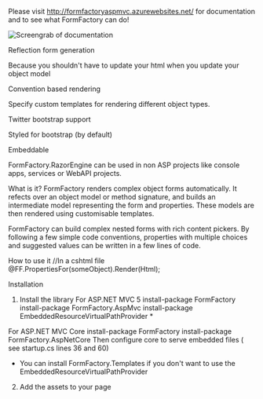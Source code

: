 Please visit http://formfactoryaspmvc.azurewebsites.net/ for documentation and to see what FormFactory can do!

![Screengrab of documentation](https://snag.gy/dEr2yF.jpg)

Reflection form generation

Because you shouldn't have to update your html when you update your object model

Convention based rendering

Specify custom templates for rendering different object types.

Twitter bootstrap support

Styled for bootstrap (by default)

Embeddable

FormFactory.RazorEngine can be used in non ASP projects like console apps, services or WebAPI projects.

What is it?
FormFactory renders complex object forms automatically. It refects over an object model or method signature, and builds an intermediate model representing the form and properties. These models are then rendered using customisable templates.

FormFactory can build complex nested forms with rich content pickers. By following a few simple code conventions, properties with multiple choices and suggested values can be written in a few lines of code.

How to use it
//In a cshtml file
@FF.PropertiesFor(someObject).Render(Html);
            
Installation
1. Install the library
For ASP.NET MVC 5
install-package FormFactory
install-package FormFactory.AspMvc
install-package EmbeddedResourceVirtualPathProvider *
            
For ASP.NET MVC Core
install-package FormFactory
install-package FormFactory.AspNetCore
Then configure core to serve embedded files ( see startup.cs lines 36 and 60)
* You can install FormFactory.Templates if you don't want to use the EmbeddedResourceVirtualPathProvider
2. Add the assets to your page
<link href="/Content/FormFactory/FormFactory.css" rel="stylesheet" type="text/css"/>
<script src="/Scripts/FormFactory/FormFactory.js" type="text/javascript"></s
 
